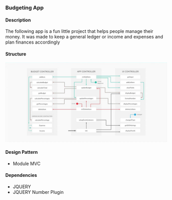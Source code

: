 ### Budgeting App

#### Description
The following app is a fun little project that helps
people manage their money. It was made to keep a general 
ledger or income and expenses and plan finances accordingly

#### Structure
![design flow of app](Structure%20of%20Program.jpg)

#### Design Pattern
* Module MVC

#### Dependencies
* JQUERY
* JQUERY Number Plugin
